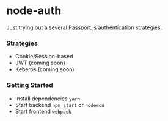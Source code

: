 # node-auth

Just trying out a several [Passport.js](http://www.passportjs.org/) authentication strategies.

### Strategies
- Cookie/Session-based
- JWT (coming soon)
- Keberos (coming soon)

### Getting Started
- Install dependencies `yarn`
- Start backend `npm start` or `nodemon`
- Start frontend `webpack`